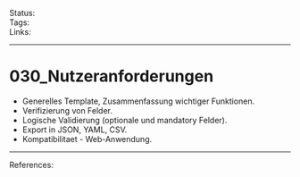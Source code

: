 Status: \
Tags: \
Links:

---

# 030_Nutzeranforderungen

- Generelles Template, Zusammenfassung wichtiger Funktionen.
- Verifizierung von Felder.
- Logische Validierung (optionale und mandatory Felder).
- Export in JSON, YAML, CSV.
- Kompatibilitaet - Web-Anwendung.

---

References: 